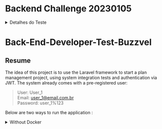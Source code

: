 # Backend Challenge 20230105


<details>
<summary>Detalhes do Teste </summary>

## Introdução

Nesse desafio trabalharemos no desenvolvimento de uma REST API para utilizar os dados do projeto Open Food Facts, que é um banco de dados aberto com informação nutricional de diversos produtos alimentícios.

O projeto tem como objetivo dar suporte a equipe de nutricionistas da empresa Fitness Foods LC para que eles possam revisar de maneira rápida a informação nutricional dos alimentos que os usuários publicam pela aplicação móvel.

### Antes de começar
 
- O projeto deve utilizar a Linguagem específica na avaliação. Por exempo: Python, R, Scala e entre outras;
- Considere como deadline da avaliação a partir do início do teste. Caso tenha sido convidado a realizar o teste e não seja possível concluir dentro deste período, avise a pessoa que o convidou para receber instruções sobre o que fazer.
- Documentar todo o processo de investigação para o desenvolvimento da atividade (README.md no seu repositório); os resultados destas tarefas são tão importantes do que o seu processo de pensamento e decisões à medida que as completa, por isso tente documentar e apresentar os seus hipóteses e decisões na medida do possível.

## O projeto
 
- Criar um banco de dados MongoDB usando Atlas: https://www.mongodb.com/cloud/atlas ou algum Banco de Dados SQL se não sentir confortável com NoSQL;
- Criar uma REST API com as melhores práticas de desenvolvimento, Design Patterns, SOLID e DDD.
- Integrar a API com o banco de dados criado para persistir os dados
- Recomendável usar Drivers oficiais para integração com o DB
- Desenvolver Testes Unitários

### Modelo de Dados:

Para a definição do modelo, consultar o arquivo [products.json](./products.json) que foi exportado do Open Food Facts, um detalhe importante é que temos dois campos personalizados para poder fazer o controle interno do sistema e que deverão ser aplicados em todos os alimentos no momento da importação, os campos são:

- `imported_t`: campo do tipo Date com a dia e hora que foi importado;
- `status`: campo do tipo Enum com os possíveis valores draft, trash e published;

### Sistema do CRON

Para prosseguir com o desafio, precisaremos criar na API um sistema de atualização que vai importar os dados para a Base de Dados com a versão mais recente do [Open Food Facts](https://br.openfoodfacts.org/data) uma vez ao día. Adicionar aos arquivos de configuração o melhor horário para executar a importação.

A lista de arquivos do Open Food, pode ser encontrada em: 

- https://challenges.coode.sh/food/data/json/index.txt
- https://challenges.coode.sh/food/data/json/data-fields.txt

Onde cada linha representa um arquivo que está disponível em https://challenges.coode.sh/food/data/json/{filename}.

É recomendável utilizar uma Collection secundária para controlar os históricos das importações e facilitar a validação durante a execução.

Ter em conta que:

- Todos os produtos deverão ter os campos personalizados `imported_t` e `status`.
- Limitar a importação a somente 100 produtos de cada arquivo.

### A REST API

Na REST API teremos um CRUD com os seguintes endpoints:

 - `GET /`: Detalhes da API, se conexão leitura e escritura com a base de dados está OK, horário da última vez que o CRON foi executado, tempo online e uso de memória.
 - `PUT /products/:code`: Será responsável por receber atualizações do Projeto Web
 - `DELETE /products/:code`: Mudar o status do produto para `trash`
 - `GET /products/:code`: Obter a informação somente de um produto da base de dados
 - `GET /products`: Listar todos os produtos da base de dados, adicionar sistema de paginação para não sobrecarregar o `REQUEST`.

## Extras

- **Diferencial 1** Configuração de um endpoint de busca com Elastic Search ou similares;
- **Diferencial 2** Configurar Docker no Projeto para facilitar o Deploy da equipe de DevOps;
- **Diferencial 3** Configurar um sistema de alerta se tem algum falho durante o Sync dos produtos;
- **Diferencial 4** Descrever a documentação da API utilizando o conceito de Open API 3.0;
- **Diferencial 5** Escrever Unit Tests para os endpoints  GET e PUT do CRUD;
- **Diferencial 6** Escrever um esquema de segurança utilizando `API KEY` nos endpoints. Ref: https://learning.postman.com/docs/sending-requests/authorization/#api-key



## Readme do Repositório

- Deve conter o título do projeto
- Uma descrição sobre o projeto em frase
- Deve conter uma lista com linguagem, framework e/ou tecnologias usadas
- Como instalar e usar o projeto (instruções)
- Não esqueça o [.gitignore](https://www.toptal.com/developers/gitignore)
- Se está usando github pessoal, referencie que é um challenge by coodesh:  

>  This is a challenge by [Coodesh](https://coodesh.com/)

## Finalização e Instruções para a Apresentação

1. Adicione o link do repositório com a sua solução no teste
2. Adicione o link da apresentação do seu projeto no README.md.
3. Verifique se o Readme está bom e faça o commit final em seu repositório;
4. Envie e aguarde as instruções para seguir. Sucesso e boa sorte. =)

## Suporte

Use a [nossa comunidade](https://discord.gg/rdXbEvjsWu) para tirar dúvidas sobre o processo ou envie uma mensagem diretamente a um especialista no chat da plataforma. 
</details>


# Back-End-Developer-Test-Buzzvel
## Resume
The idea of ​​this project is to use the Laravel framework to start a plan management project, using system integration tests and authentication via JWT.
The system already comes with a pre-registered user: 
> User: User_1 <br/>
> Email: user_1@email.com.br <br/>
> Password: user_1%123 <br/>

Below are two ways to run the application :

<details>
<summary>Without Docker</summary>

### Essential
Before activating the project, you must first configure the **.env** file. This file is extremely important for the project because it contains the main system settings. The [.env.example] file will serve as the basis for our system. The variables to be configured in this file are

### Requirements
 - [PHP 8.0](https://www.php.net/)
 - [Composer](https://getcomposer.org/)
 
<details>
<summary>Settings in .env</summary>

### Database
`DB_HOST`-> database host<br>
`DB_DATABASE`->The main database<br>
`DB_PORT`->Port used in the database system<br>
`DB_USERNAME`->database user<br>
`DB_PASSWORD`->database password<br>

</details>
<br>

After making the appropriate configurations in the **.env** file, run some terminal commands within the repository:

1. Install all project dependencies with composer
```bash
composer install
```
2. Generate application encryption key
```bash
php artisan key:generate
```
3. Generate JWT encryption and authentication key
```bash
php artisan jwt:secret
```
4. Create databases and initial segments
```bash
php artisan migrate --seed
```
5. Start a local server
```bash
php artisan serve
```

## Finished
If you want to use it on an independent server, you must redirect to [/public/index.php](public/index.php) for the application to work correctly.

If you want, run the tests to analyze whether the routes in the application are in order:
```bash
php artisan test
```

If you want to use a product for testing, use the command:
```bash
php artisan db:seed --class=ProductSeeder
```

To configure cron and queue in laravel, follow the configuration instructions
- [queue](https://laravel.com/docs/10.x/queues#running-the-queue-worker)
- [cron](https://laravel.com/docs/10.x/scheduling#running-the-scheduler)
